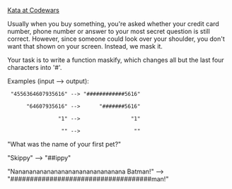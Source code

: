 [Kata at Codewars](https://www.codewars.com/kata/5412509bd436bd33920011bc/train/javascript)

Usually when you buy something, you're asked whether your credit card number, phone number or answer to your most secret question is still correct. However, since someone could look over your shoulder, you don't want that shown on your screen. Instead, we mask it.

Your task is to write a function maskify, which changes all but the last four characters into '#'.

Examples (input --> output):


     "4556364607935616" --> "############5616"
     
          "64607935616" -->      "#######5616"

                    "1" -->                "1"

                     "" -->                 ""


"What was the name of your first pet?"

"Skippy" --> "##ippy"

"Nananananananananananananananana Batman!" --> "####################################man!"
